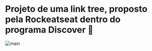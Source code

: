 # Projeto de uma link tree, proposto pela Rockeatseat dentro do programa Discover 🚀




![main](https://user-images.githubusercontent.com/97376406/187082557-0d930eb1-81c1-4142-a632-4a4a6dfd538e.png)
